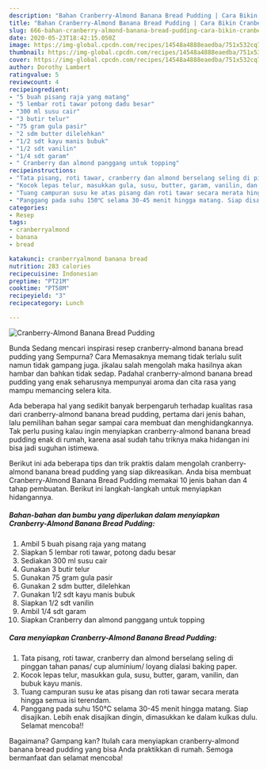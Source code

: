 ```yaml
---
description: "Bahan Cranberry-Almond Banana Bread Pudding | Cara Bikin Cranberry-Almond Banana Bread Pudding Yang Paling Enak"
title: "Bahan Cranberry-Almond Banana Bread Pudding | Cara Bikin Cranberry-Almond Banana Bread Pudding Yang Paling Enak"
slug: 666-bahan-cranberry-almond-banana-bread-pudding-cara-bikin-cranberry-almond-banana-bread-pudding-yang-paling-enak
date: 2020-05-23T18:42:15.050Z
image: https://img-global.cpcdn.com/recipes/14548a4888eaedba/751x532cq70/cranberry-almond-banana-bread-pudding-foto-resep-utama.jpg
thumbnail: https://img-global.cpcdn.com/recipes/14548a4888eaedba/751x532cq70/cranberry-almond-banana-bread-pudding-foto-resep-utama.jpg
cover: https://img-global.cpcdn.com/recipes/14548a4888eaedba/751x532cq70/cranberry-almond-banana-bread-pudding-foto-resep-utama.jpg
author: Dorothy Lambert
ratingvalue: 5
reviewcount: 4
recipeingredient:
- "5 buah pisang raja yang matang"
- "5 lembar roti tawar potong dadu besar"
- "300 ml susu cair"
- "3 butir telur"
- "75 gram gula pasir"
- "2 sdm butter dilelehkan"
- "1/2 sdt kayu manis bubuk"
- "1/2 sdt vanilin"
- "1/4 sdt garam"
- " Cranberry dan almond panggang untuk topping"
recipeinstructions:
- "Tata pisang, roti tawar, cranberry dan almond berselang seling di pinggan tahan panas/ cup aluminium/ loyang dialasi baking paper."
- "Kocok lepas telur, masukkan gula, susu, butter, garam, vanilin, dan bubuk kayu manis."
- "Tuang campuran susu ke atas pisang dan roti tawar secara merata hingga semua isi terendam."
- "Panggang pada suhu 150℃ selama 30-45 menit hingga matang. Siap disajikan. Lebih enak disajikan dingin, dimasukkan ke dalam kulkas dulu. Selamat mencoba!!"
categories:
- Resep
tags:
- cranberryalmond
- banana
- bread

katakunci: cranberryalmond banana bread 
nutrition: 283 calories
recipecuisine: Indonesian
preptime: "PT21M"
cooktime: "PT58M"
recipeyield: "3"
recipecategory: Lunch

---
```



![Cranberry-Almond Banana Bread Pudding](https://img-global.cpcdn.com/recipes/14548a4888eaedba/751x532cq70/cranberry-almond-banana-bread-pudding-foto-resep-utama.jpg)

Bunda Sedang mencari inspirasi resep cranberry-almond banana bread pudding yang Sempurna? Cara Memasaknya memang tidak terlalu sulit namun tidak gampang juga. jikalau salah mengolah maka hasilnya akan hambar dan bahkan tidak sedap. Padahal cranberry-almond banana bread pudding yang enak seharusnya mempunyai aroma dan cita rasa yang mampu memancing selera kita.



Ada beberapa hal yang sedikit banyak berpengaruh terhadap kualitas rasa dari cranberry-almond banana bread pudding, pertama dari jenis bahan, lalu pemilihan bahan segar sampai cara membuat dan menghidangkannya. Tak perlu pusing kalau ingin menyiapkan cranberry-almond banana bread pudding enak di rumah, karena asal sudah tahu triknya maka hidangan ini bisa jadi suguhan istimewa.


Berikut ini ada beberapa tips dan trik praktis dalam mengolah cranberry-almond banana bread pudding yang siap dikreasikan. Anda bisa membuat Cranberry-Almond Banana Bread Pudding memakai 10 jenis bahan dan 4 tahap pembuatan. Berikut ini langkah-langkah untuk menyiapkan hidangannya.

<!--inarticleads1-->

##### Bahan-bahan dan bumbu yang diperlukan dalam menyiapkan Cranberry-Almond Banana Bread Pudding:

1. Ambil 5 buah pisang raja yang matang
1. Siapkan 5 lembar roti tawar, potong dadu besar
1. Sediakan 300 ml susu cair
1. Gunakan 3 butir telur
1. Gunakan 75 gram gula pasir
1. Gunakan 2 sdm butter, dilelehkan
1. Gunakan 1/2 sdt kayu manis bubuk
1. Siapkan 1/2 sdt vanilin
1. Ambil 1/4 sdt garam
1. Siapkan  Cranberry dan almond panggang untuk topping




<!--inarticleads2-->

##### Cara menyiapkan Cranberry-Almond Banana Bread Pudding:

1. Tata pisang, roti tawar, cranberry dan almond berselang seling di pinggan tahan panas/ cup aluminium/ loyang dialasi baking paper.
1. Kocok lepas telur, masukkan gula, susu, butter, garam, vanilin, dan bubuk kayu manis.
1. Tuang campuran susu ke atas pisang dan roti tawar secara merata hingga semua isi terendam.
1. Panggang pada suhu 150℃ selama 30-45 menit hingga matang. Siap disajikan. Lebih enak disajikan dingin, dimasukkan ke dalam kulkas dulu. Selamat mencoba!!




Bagaimana? Gampang kan? Itulah cara menyiapkan cranberry-almond banana bread pudding yang bisa Anda praktikkan di rumah. Semoga bermanfaat dan selamat mencoba!
